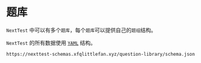 # 题库
`NextTest` 中可以有多个`题库`，每个`题库`可以提供自己的`题组`结构。

`NextTest` 的所有数据使用 [`YAML`](https://yaml.org/) 结构。

```
https://nexttest-schemas.xfqlittlefan.xyz/question-library/schema.json
```